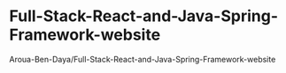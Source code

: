 # Full-Stack-React-and-Java-Spring-Framework-website
Aroua-Ben-Daya/Full-Stack-React-and-Java-Spring-Framework-website

